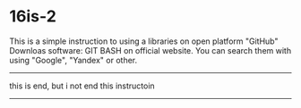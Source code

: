 # 16is-2

This is a simple instruction to using a libraries on open platform "GitHub"
Downloas software: GIT BASH on official website. You can search them with using "Google", "Yandex" or other.
___________________________________________
this is end, but i not end this instructoin
___________________________________________
